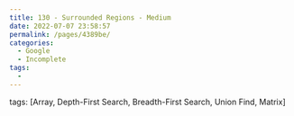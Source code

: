```yaml
---
title: 130 - Surrounded Regions - Medium
date: 2022-07-07 23:58:57
permalink: /pages/4389be/
categories:
  - Google
  - Incomplete
tags:
  - 
---
```

tags: [Array, Depth-First Search, Breadth-First Search, Union Find, Matrix]